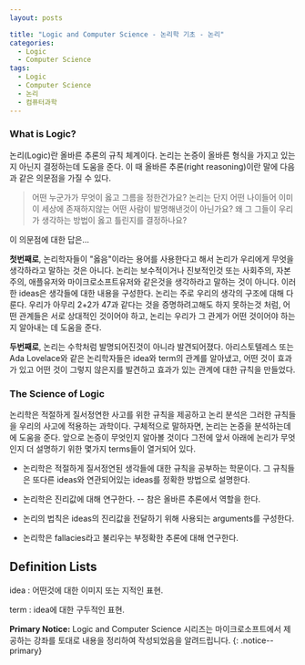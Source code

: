 ```yaml
---
layout: posts

title: "Logic and Computer Science - 논리학 기초 - 논리"
categories:
  - Logic
  - Computer Science
tags:
  - Logic
  - Computer Science
  - 논리
  - 컴퓨터과학
---
```

### What is Logic?
논리(Logic)란 올바른 추론의 규칙 체계이다. 논리는 논증이 올바른 형식을 가지고 있는지 아닌지 결정하는데 도움을 준다. 이 때 올바른 추론(right reasoning)이란 말에 다음과 같은 의문점을 가질 수 있다.

> 어떤 누군가가 무엇이 옳고 그름을 정한건가요? 논리는 단지 어떤 나이들어 이미 이 세상에 존재하지않는 어떤 사람이 발명해낸것이 아닌가요? 왜 그 그들이 우리가 생각하는 방법이 옳고 틀린지를 결정하나요?

이 의문점에 대한 답은...

**첫번째로**, 논리학자들이 "옳음"이라는 용어를 사용한다고 해서 논리가 우리에게 무엇을 생각하라고 말하는 것은 아니다. 논리는 보수적이거나 진보적인것 또는 사회주의, 자본주의, 애플유저와 마이크로소프트유저와 같은것을 생각하라고 말하는 것이 아니다. 이러한 ideas은 생각들에 대한 내용을 구성한다. 논리는 주로 우리의 생각의 구조에 대해 다룬다. 우리가 아무리 2+2가 47과 같다는 것을 증명하려고해도 하지 못하는것 처럼, 어떤 관계들은 서로 상대적인 것이어야 하고, 논리는 우리가 그 관게가 어떤 것이어야 하는지 알아내는 데 도움을 준다.

**두번째로**, 논리는 수학처럼 발명되어진것이 아니라 발견되어졌다. 아리스토텔레스 또는 Ada Lovelace와 같은 논리학자들은 idea와 term의 관계를 알아냈고, 어떤 것이 효과가 있고 어떤 것이 그렇지 않은지를 발견하고 효과가 있는 관계에 대한 규칙을 만들었다.

### The Science of Logic

논리학은 적절하게 질서정연한 사고를 위한 규칙을 제공하고 논리 분석은 그러한 규칙들을 우리의 사고에 적용하는 과학이다. 구체적으로 말하자면, 논리는 논증을 분석하는데에 도움을 준다. 앞으로 논증이 무엇인지 알아볼 것이다 그전에 앞서 아래에 논리가 무엇인지 더 설명하기 위한 몇가지 terms들이 열거되어 있다.

* 논리학은 적절하게 질서정연된 생각들에 대한 규칙을 공부하는 학문이다. 그 규칙들은 또다른 ideas와 연관되어있는 ideas를 정확한 방법으로 설명한다.

* 논리학은 진리값에 대해 연구한다. -- 참은 올바른 추론에서 역할을 한다.

* 논리의 법칙은 ideas의 진리값을 전달하기 위해 사용되는 arguments를 구성한다.

* 논리학은 fallacies라고 불리우는 부정확한 추론에 대해 연구한다.



## Definition Lists

idea
:   어떤것에 대한 이미지 또는 지적인 표현.

term
:   idea에 대한 구두적인 표현.

**Primary Notice:** Logic and Computer Science 시리즈는 마이크로소프트에서 제공하는 강좌를 토대로 내용을 정리하여 작성되었음을 알려드립니다.
{: .notice--primary}
